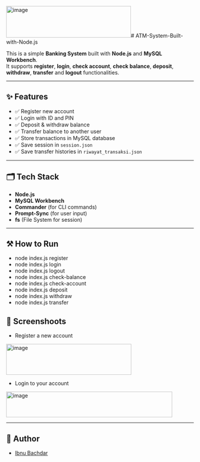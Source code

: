 <img width="335" height="85" alt="image" src="https://github.com/user-attachments/assets/d59e4e5d-fabc-4960-ad49-a4b3ecc71699" /># ATM-System-Built-with-Node.js

This is a simple **Banking System** built with **Node.js** and **MySQL Workbench**.  
It supports **register**, **login**, **check account**, **check balance**, **deposit**, **withdraw**, **transfer** and **logout** functionalities.

---

## ✨ Features

- ✅ Register new account
- ✅ Login with ID and PIN
- ✅ Deposit & withdraw balance
- ✅ Transfer balance to another user
- ✅ Store transactions in MySQL database
- ✅ Save session in `session.json`
- ✅ Save transfer histories in `riwayat_transaksi.json`

---

## 🗂️ Tech Stack

- **Node.js**  
- **MySQL Workbench**
- **Commander** (for CLI commands)
- **Prompt-Sync** (for user input)
- **fs** (File System for session)

---

## ⚒ How to Run

- node index.js register
- node index.js login
- node index.js logout
- node index.js check-balance
- node index.js check-account
- node index.js deposit
- node index.js withdraw
- node index.js transfer

## 📸 Screenshoots
- Register a new account
<img width="336" height="83" alt="image" src="https://github.com/user-attachments/assets/1c922781-535e-4f74-8b73-64815cc820b7" />

- Login to your account
<img width="446" height="69" alt="image" src="https://github.com/user-attachments/assets/75363df0-4d9c-48ce-bb8a-9c93a932e7a9" />

---

## 👤 Author

- [Ibnu Bachdar](www.linkedin.com/in/muhammad-ibnu-hasyim-asshidiq-bachdar-386318312)


